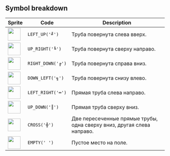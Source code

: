 <meta charset="UTF-8">

## Symbol breakdown
| Sprite | Code | Description |
| -------- | -------- | -------- |
|<img src="/codenjoy-contest/resources/moebius/sprite/left_up.png" style="width:40px;" /> | `LEFT_UP('╝')` | Труба повернута слева вверх. | 
|<img src="/codenjoy-contest/resources/moebius/sprite/up_right.png" style="width:40px;" /> | `UP_RIGHT('╚')` | Труба повернута сверху направо. | 
|<img src="/codenjoy-contest/resources/moebius/sprite/right_down.png" style="width:40px;" /> | `RIGHT_DOWN('╔')` | Труба повернута справа вниз. | 
|<img src="/codenjoy-contest/resources/moebius/sprite/down_left.png" style="width:40px;" /> | `DOWN_LEFT('╗')` | Труба повернута снизу влево. | 
|<img src="/codenjoy-contest/resources/moebius/sprite/left_right.png" style="width:40px;" /> | `LEFT_RIGHT('═')` | Прямая труба слева направо. | 
|<img src="/codenjoy-contest/resources/moebius/sprite/up_down.png" style="width:40px;" /> | `UP_DOWN('║')` | Прямая труба сверху вниз. | 
|<img src="/codenjoy-contest/resources/moebius/sprite/cross.png" style="width:40px;" /> | `CROSS('╬')` | Две пересеченные прямые трубы, одна сверху вниз, другая слева направо. | 
|<img src="/codenjoy-contest/resources/moebius/sprite/empty.png" style="width:40px;" /> | `EMPTY(' ')` | Пустое место на поле. | 

